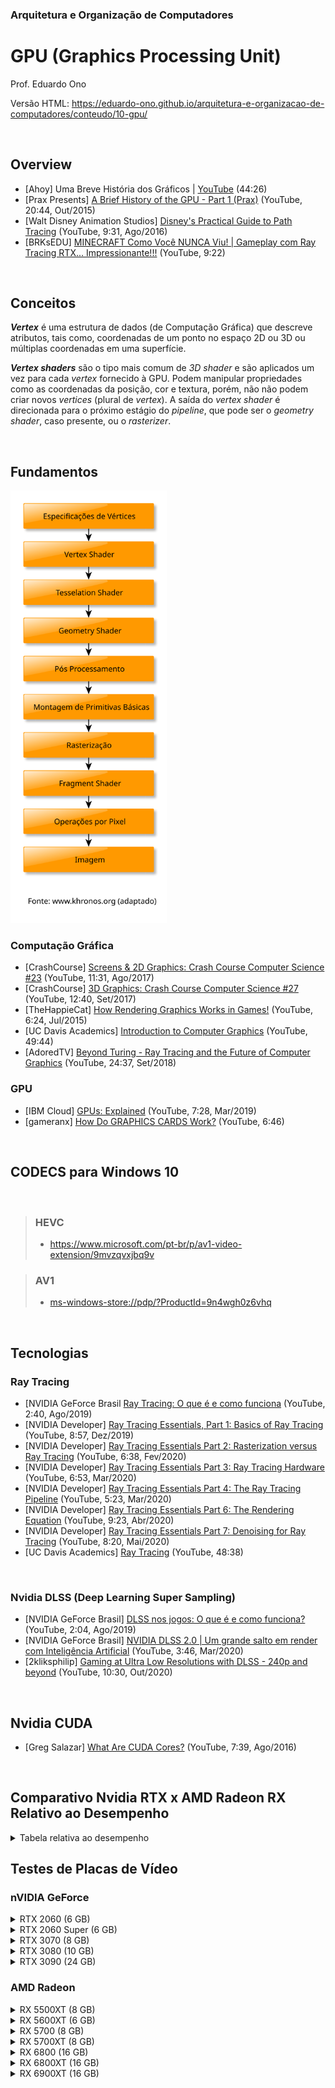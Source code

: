 ### Arquitetura e Organização de Computadores

# GPU (Graphics Processing Unit)

Prof. Eduardo Ono

Versão HTML: https://eduardo-ono.github.io/arquitetura-e-organizacao-de-computadores/conteudo/10-gpu/

<br>

## Overview

* [Ahoy] Uma Breve História dos Gráficos | [YouTube](https://youtu.be/QyjyWUrHsFc) (44:26)
* [Prax Presents] [A Brief History of the GPU - Part 1 (Prax)](https://www.youtube.com/watch?v=3kv0-S_bHig) (YouTube, 20:44, Out/2015)
* [Walt Disney Animation Studios] [Disney's Practical Guide to Path Tracing](https://www.youtube.com/watch?v=frLwRLS_ZR0) (YouTube, 9:31, Ago/2016)
* [BRKsEDU] [MINECRAFT Como Você NUNCA Viu! | Gameplay com Ray Tracing RTX... Impressionante!!!](https://www.youtube.com/watch?v=43jDNZEHJ5g) (YouTube, 9:22)

<br>

## Conceitos

***Vertex*** é uma estrutura de dados (de Computação Gráfica) que descreve atributos, tais como, coordenadas de um ponto no espaço 2D ou 3D ou múltiplas coordenadas em uma superfície.

***Vertex shaders*** são o tipo mais comum de _3D shader_ e são aplicados um vez para cada _vertex_ fornecido à GPU. Podem manipular propriedades como as coordenadas da posição, cor e textura, porém, não não podem criar novos _vertices_ (plural de _vertex_). A saída do _vertex shader_ é direcionada para o próximo estágio do _pipeline_, que pode ser o _geometry shader_, caso presente, ou o _rasterizer_. 

<br>

## Fundamentos

<img src="./figuras/fluxo-renderizacao.svg" width="250px">

### Computação Gráfica

* [CrashCourse] [Screens & 2D Graphics: Crash Course Computer Science #23](https://www.youtube.com/watch?v=7Jr0SFMQ4Rs) (YouTube, 11:31, Ago/2017)
* [CrashCourse] [3D Graphics: Crash Course Computer Science #27](https://www.youtube.com/watch?v=TEAtmCYYKZA) (YouTube, 12:40, Set/2017)
* [TheHappieCat] [How Rendering Graphics Works in Games!](https://www.youtube.com/watch?v=cvcAjgMUPUA) (YouTube, 6:24, Jul/2015)
* [UC Davis Academics] [Introduction to Computer Graphics](https://www.youtube.com/watch?v=01YSK5gIEYQ) (YouTube, 49:44)
* [AdoredTV] [Beyond Turing - Ray Tracing and the Future of Computer Graphics](https://www.youtube.com/watch?v=SrF4k6wJ-do) (YouTube, 24:37, Set/2018)

### GPU

* [IBM Cloud] [GPUs: Explained](https://www.youtube.com/watch?v=LfdK-v0SbGI) (YouTube, 7:28, Mar/2019)
* [gameranx] [How Do GRAPHICS CARDS Work?](https://www.youtube.com/watch?v=ZfnPFNnXqC0) (YouTube, 6:46)

<br>

## CODECS para Windows 10
<br>

> ### HEVC
> * https://www.microsoft.com/pt-br/p/av1-video-extension/9mvzqvxjbq9v

> ### AV1
> * [ms-windows-store://pdp/?ProductId=9n4wgh0z6vhq](ms-windows-store://pdp/?ProductId=9n4wgh0z6vhq)

<br>

## Tecnologias

### Ray Tracing

* [NVIDIA GeForce Brasil [Ray Tracing: O que é e como funciona](https://www.youtube.com/watch?v=k48rfJt55-k) (YouTube, 2:40, Ago/2019)
* [NVIDIA Developer] [Ray Tracing Essentials, Part 1: Basics of Ray Tracing](https://www.youtube.com/watch?v=gBPNO6ruevk) (YouTube, 8:57, Dez/2019)
* [NVIDIA Developer] [Ray Tracing Essentials Part 2: Rasterization versus Ray Tracing](https://www.youtube.com/watch?v=ynCxnR1i0QY) (YouTube, 6:38, Fev/2020)
* [NVIDIA Developer] [Ray Tracing Essentials Part 3: Ray Tracing Hardware](https://www.youtube.com/watch?v=EoQfX1q-VNE) (YouTube, 6:53, Mar/2020)
* [NVIDIA Developer] [Ray Tracing Essentials Part 4: The Ray Tracing Pipeline](https://www.youtube.com/watch?v=LoKUmbvbcRY) (YouTube, 5:23, Mar/2020)
* [NVIDIA Developer] [Ray Tracing Essentials Part 6: The Rendering Equation](https://www.youtube.com/watch?v=AODo_RjJoUA) (YouTube, 9:23, Abr/2020)
* [NVIDIA Developer] [Ray Tracing Essentials Part 7: Denoising for Ray Tracing](https://www.youtube.com/watch?v=6O2B9BZiZjQ) (YouTube, 8:20, Mai/2020)
* [UC Davis Academics] [Ray Tracing](https://www.youtube.com/watch?v=Ahp6LDQnK4Y) (YouTube, 48:38)

<br>

### Nvidia DLSS (Deep Learning Super Sampling)

* [NVIDIA GeForce Brasil] [DLSS nos jogos: O que é e como funciona?](https://www.youtube.com/watch?v=q35pUyWvQ1o) (YouTube, 2:04, Ago/2019)
* [NVIDIA GeForce Brasil] [NVIDIA DLSS 2.0 | Um grande salto em render com Inteligência Artificial](https://www.youtube.com/watch?v=YsLTzGvUU5Y) (YouTube, 3:46, Mar/2020)
* [2kliksphilip] [Gaming at Ultra Low Resolutions with DLSS - 240p and beyond](https://www.youtube.com/watch?v=_gQ202CFKzA) (YouTube, 10:30, Out/2020)

<br>

## Nvidia CUDA

* [Greg Salazar] [What Are CUDA Cores?](https://www.youtube.com/watch?v=JFhG9UntZs4) (YouTube, 7:39, Ago/2016)

<br>

## Comparativo Nvidia RTX x AMD Radeon RX Relativo ao Desempenho

<details>
    <summary>Tabela relativa ao desempenho</summary>

Target      | nVIDIA RTX 2000 (2018)      | AMD Radeon RX        | nVIDIA RTX 3000 (2020)   | AMD Radeon RX 6000 (2020) |
---         | ---                         | ---                  | ---                      |  ---                   |
xxx         | 12 nm                       | 7 nm (TSMC)          | 8 nm (Samsung)           | 7 nm (TSMC)            |
---         | ---                         | ---                  | ---                      | ---                    |
---         | GTX 1650 (4 GB)             | ---                  | ---                      | ---                    |---         | GTX 1650 Super              | RX 5500XT (4 GB)     | ---                      | ---                    |
---         | GTX 1650Ti                  | ---                  | ---                      | ---                    |
FullHD 60Hz | GTX 1660                    | ---                  | ---                      | ---                    |
---         | GTX 1660 Super              | ---                  | ---                      | ---                    |
---         | GTX 1660Ti                  | ---                  | ---                      | ---                    |
---         | RTX 2060 (6 GB)             | RX 5600XT (6 GB)     | ---                      | ---                    |
---         | RTX 2060 Super              | RX 5700 (8 GB)       | ---                      | ---                    |
2.5k 60Hz   | RTX 2070 (8 GB)             | RX 5700XT (8 GB)     | ---                      | ---                    |
---         | RTX 2070 Super              | ---                  | ---                      | ---                    |
---         | RTX 2080                    | ---                  | 3060 (?)                 |                        |
---         | RTX 2080 Super              | ---                  | 3060Ti (?)               | 6700  ?                |
4k 60Hz     | RTX 2080 Ti (11 GB) 4K 60Hz | ---                  | 3070     (8 GB)   U$ 499 | 6700XT  ?              |
---         | ---                         | ---                  | 3070Ti (?)               | 6800   (16 GB)  U$ 579 |
---         | ---                         | ---                  | 3080    (10 GB)   U$ 699 | 6800XT (16 GB)  U$ 649 |
---         | ---                         | ---                  | 3080Ti (?)               |                        |
---         | ---                         | ---                  | 3090    (24 GB) U$ 1,500 | 6900XT (16 GB)  U$ 999 |

</details>

## Testes de Placas de Vídeo

### nVIDIA GeForce

<details>
    <summary>RTX 2060 (6 GB)</summary>

</details>

<details>
    <summary>RTX 2060 Super (6 GB)</summary>

</details>

<details>
    <summary>RTX 3070 (8 GB)</summary>

* [Adrenaline] [Gameplay Com RTX 3070! Mandamos Ver em 4k, Ray Tracing, Ultra](https://www.youtube.com/watch?v=vN0-g0eJDv8) (YouTube, 45:45, Out/2020)
* [Chipart] [Adeus RTX 2080ti!! Bem Vinda RTX 3070!!](https://www.youtube.com/watch?v=MXWF_XHTfhM) (YouTube, 16:53, Out/2020)

</details>

<details>
    <summary>RTX 3080 (10 GB)</summary>

* [Adrenaline] []()

</details>

<details>
    <summary>RTX 3090 (24 GB)</summary>

* [Adrenaline] []()

</details>


### AMD Radeon

<details>
    <summary>RX 5500XT (8 GB)</summary>

* [Adrenaline] [Radeon RX 5500 XT em gameplay! Vamos testar a versão mais modesta do chip Navi da AMD!](https://www.youtube.com/watch?v=kIZadUTqWfM) (YouTube, 23:35, Dez/2019)
* [Peperaio Hardware] [GTX 1650 Super vs RX 5500XT (+ 11 placas) / Teste em 16 jogos 1080p / Qual a melhor opção em 2020?](https://www.youtube.com/watch?v=Dgt0fS7GDJo) (YouTube, 34:01, Jan/2020)

</details>

<details>
    <summary>RX 5600XT (6 GB)</summary>

* [Peperaio Hardware] [Impressões e Opiniões sobre a RX 5600 XT - Vale a pena? Comparativo em 11 jogos (1080p & 1440p)](https://www.youtube.com/watch?v=ACqr-rXgcCM) (YouTube, 19:40, Abr/2020)

</details>

<details>
    <summary>RX 5700 (8 GB)</summary>

* [Adrenaline] [Gameplay com Radeon RX 5700! Jogamos em 2,5K e 4K e testamos 5 games!](https://www.youtube.com/watch?v=g27JA9jGaWA) (YouTube, 27:19, Jul/2019)

</details>

<details>
    <summary>RX 5700XT (8 GB)</summary>

* [Peperaio Hardware] [Impressões e Opiniões sobre a AMD Navi RX 5700XT - Valeu a pena?](https://www.youtube.com/watch?v=C4bntNTKmQg) (YouYube, 21:32, Set/2019)
* [Lock Gamer Hardware] [RX 5700XT vs RTX 2070 Super: Qual a MELHOR escolha? CONSUMO, PREÇO, TEMPERATURA e GAMES lado a lado](https://www.youtube.com/watch?v=d5w_1TbhcyM) (YouTube, 14:46, Out/2019)

</details>

<details>
    <summary>RX 6800 (16 GB)</summary>

* [Adrenaline] []()

</details>

<details>
    <summary>RX 6800XT (16 GB)</summary>

* [Adrenaline] []()

</details>

<details>
    <summary>RX 6900XT (16 GB)</summary>

* [Adrenaline] []()

</details>
